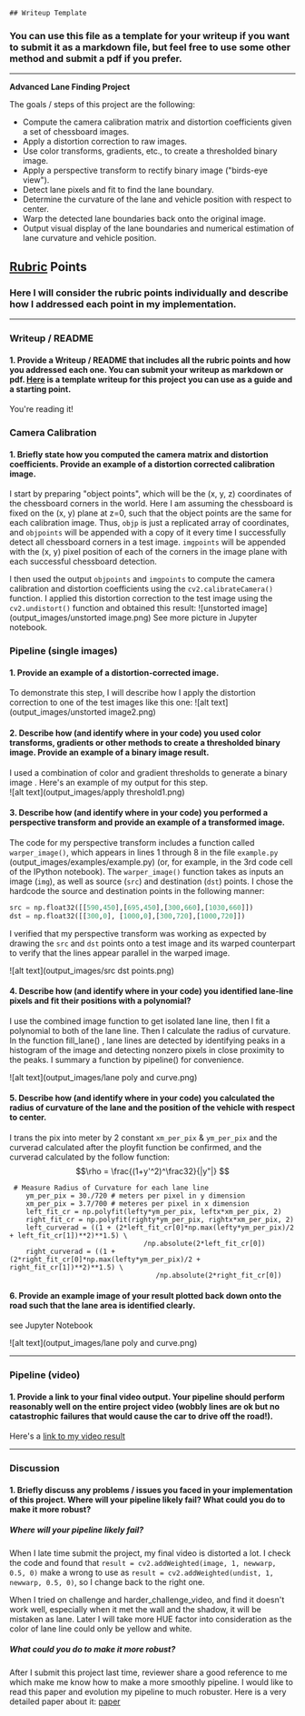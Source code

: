     ## Writeup Template

### You can use this file as a template for your writeup if you want to submit it as a markdown file, but feel free to use some other method and submit a pdf if you prefer.

---

**Advanced Lane Finding Project**

The goals / steps of this project are the following:

* Compute the camera calibration matrix and distortion coefficients given a set of chessboard images.
* Apply a distortion correction to raw images.
* Use color transforms, gradients, etc., to create a thresholded binary image.
* Apply a perspective transform to rectify binary image ("birds-eye view").
* Detect lane pixels and fit to find the lane boundary.
* Determine the curvature of the lane and vehicle position with respect to center.
* Warp the detected lane boundaries back onto the original image.
* Output visual display of the lane boundaries and numerical estimation of lane curvature and vehicle position.

[//]: # (Image References)

[image1]: ./examples/undistort_output.png "Undistorted"
[image2]: ./test_images/test1.jpg "Road Transformed"
[image3]: ./examples/binary_combo_example.jpg "Binary Example"
[image4]: ./examples/warped_straight_lines.jpg "Warp Example"
[image5]: ./examples/color_fit_lines.jpg "Fit Visual"
[image6]: ./examples/example_output.jpg "Output"
[video1]: ./project_video.mp4 "Video"

## [Rubric](https://review.udacity.com/#!/rubrics/571/view) Points

### Here I will consider the rubric points individually and describe how I addressed each point in my implementation.  

---

### Writeup / README

#### 1. Provide a Writeup / README that includes all the rubric points and how you addressed each one.  You can submit your writeup as markdown or pdf.  [Here](https://github.com/udacity/CarND-Advanced-Lane-Lines/blob/master/writeup_template.md) is a template writeup for this project you can use as a guide and a starting point.  

You're reading it!

### Camera Calibration

#### 1. Briefly state how you computed the camera matrix and distortion coefficients. Provide an example of a distortion corrected calibration image.

I start by preparing "object points", which will be the (x, y, z) coordinates of the chessboard corners in the world. Here I am assuming the chessboard is fixed on the (x, y) plane at z=0, such that the object points are the same for each calibration image.  Thus, `objp` is just a replicated array of coordinates, and `objpoints` will be appended with a copy of it every time I successfully detect all chessboard corners in a test image.  `imgpoints` will be appended with the (x, y) pixel position of each of the corners in the image plane with each successful chessboard detection.  

I then used the output `objpoints` and `imgpoints` to compute the camera calibration and distortion coefficients using the `cv2.calibrateCamera()` function.  I applied this distortion correction to the test image using the `cv2.undistort()` function and obtained this result: 
![unstorted image](output_images/unstorted image.png) 
See more picture in Jupyter notebook.

### Pipeline (single images)

#### 1. Provide an example of a distortion-corrected image.

To demonstrate this step, I will describe how I apply the distortion correction to one of the test images like this one:
![alt text](output_images/unstorted image2.png)


#### 2. Describe how (and identify where in your code) you used color transforms, gradients or other methods to create a thresholded binary image.  Provide an example of a binary image result.

I used a combination of color and gradient thresholds to generate a binary image .  Here's an example of my output for this step.  
![alt text](output_images/apply threshold1.png)


#### 3. Describe how (and identify where in your code) you performed a perspective transform and provide an example of a transformed image.

The code for my perspective transform includes a function called `warper_image()`, which appears in lines 1 through 8 in the file `example.py` (output_images/examples/example.py) (or, for example, in the 3rd code cell of the IPython notebook).  The `warper_image()` function takes as inputs an image (`img`), as well as source (`src`) and destination (`dst`) points.  I chose the hardcode the source and destination points in the following manner:

```python
src = np.float32([[590,450],[695,450],[300,660],[1030,660]])
dst = np.float32([[300,0], [1000,0],[300,720],[1000,720]])
```


I verified that my perspective transform was working as expected by drawing the `src` and `dst` points onto a test image and its warped counterpart to verify that the lines appear parallel in the warped image.

![alt text](output_images/src dst points.png)


#### 4. Describe how (and identify where in your code) you identified lane-line pixels and fit their positions with a polynomial?

I use the combined image function to get isolated lane line, then I fit a polynomial to both of the lane line. Then I calculate the radius of curvature. In the function fill_lane() , lane lines are detected by identifying peaks in a histogram of the image and detecting nonzero pixels in close proximity to the peaks. I summary a function by pipeline() for convenience.

![alt text](output_images/lane poly and curve.png)


#### 5. Describe how (and identify where in your code) you calculated the radius of curvature of the lane and the position of the vehicle with respect to center.

I trans the pix into meter by 2 constant    `xm_per_pix` &   `ym_per_pix`
and the curverad calculated after the ployfit function be confirmed, and the curverad calculated by the follow function:
$$\rho = \frac{(1+y'^2)^\frac32}{|y"|} $$
```
 # Measure Radius of Curvature for each lane line
    ym_per_pix = 30./720 # meters per pixel in y dimension
    xm_per_pix = 3.7/700 # meteres per pixel in x dimension
    left_fit_cr = np.polyfit(lefty*ym_per_pix, leftx*xm_per_pix, 2)
    right_fit_cr = np.polyfit(righty*ym_per_pix, rightx*xm_per_pix, 2)
    left_curverad = ((1 + (2*left_fit_cr[0]*np.max(lefty*ym_per_pix)/2 + left_fit_cr[1])**2)**1.5) \
                                 /np.absolute(2*left_fit_cr[0])
    right_curverad = ((1 + (2*right_fit_cr[0]*np.max(lefty*ym_per_pix)/2 + right_fit_cr[1])**2)**1.5) \
                                    /np.absolute(2*right_fit_cr[0])
```

#### 6. Provide an example image of your result plotted back down onto the road such that the lane area is identified clearly.

see Jupyter Notebook

![alt text](output_images/lane poly and curve.png)

---

### Pipeline (video)

#### 1. Provide a link to your final video output.  Your pipeline should perform reasonably well on the entire project video (wobbly lines are ok but no catastrophic failures that would cause the car to drive off the road!).

Here's a [link to my video result](/result_project.mp4)

---

### Discussion

#### 1. Briefly discuss any problems / issues you faced in your implementation of this project.  Where will your pipeline likely fail?  What could you do to make it more robust?

##### Where will your pipeline likely fail?

When I late time submit the project, my final video is distorted a lot. I check the code and found that `result = cv2.addWeighted(image, 1, newwarp, 0.5, 0)` make a wrong to use as `result = cv2.addWeighted(undist, 1, newwarp, 0.5, 0)`, so I change back to the right one.

When I tried on challenge and harder_challenge_video, and find it doesn't work well, especially when it met the wall and the shadow, it will be mistaken as lane. Later I will  take more HUE factor into consideration as the color of lane line could only be yellow and white.

##### What could you do to make it more robust?

After I submit this project  last time, reviewer share a good reference to me which make me know how to make a more smoothly pipeline. I would like to read this paper and evolution my pipeline to much robuster.
Here is a very detailed paper about it:
[paper](http://cdn.intechopen.com/pdfs/46518.pdf)

